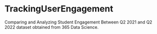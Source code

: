 # TrackingUserEngagement
Comparing and Analyzing Student Engagement Between Q2 2021 and Q2 2022 dataset obtained from 365 Data Science.
